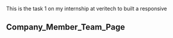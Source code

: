 This is the task 1 on my internship at veritech to built a responsive <h2>Company_Member_Team_Page</h2> 
